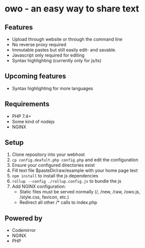 # owo - an easy way to share text

## Features
 - Upload through website or through the command line
 - No reverse proxy required
 - Immutable pastes but still easily edit- and savable.
 - Javascript only required for editing
 - Syntax highlighting (currently only for js/ts)

## Upcoming features
 - Syntax highlighting for more languages

## Requirements
 - PHP 7.4+
 - Some kind of nodejs
 - NGINX

## Setup
1. Clone repository into your webhost
2. `cp config.deafult.php config.php` and edit the configuration
3. Ensure your configured directories exist
4. Fill text file $pasteDir/raw/example with your home page text
5. `npm install` to install the js dependencies
6. `rollup --config ./rollup.config.js` to bundle the js
7. Add NGINX configuration:
    - Static files must be served normally (/, /new, /raw, /owo.js, /style.css, favicon, etc.)
    - Redirect all other /* calls to index.php

## Powered by
- Codemirror
- NGINX
- PHP
